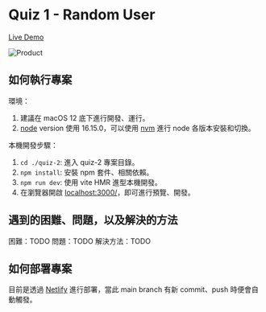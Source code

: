 # Quiz 1 - Random User

[Live Demo](https://raven-vue-quiz-2.netlify.app/)

![Product](../docs/img/product.png)

## 如何執行專案

環境：

1. 建議在 macOS 12 底下進行開發、運行。
2. [node](https://nodejs.org/en/) version 使用 16.15.0，可以使用 [nvm](https://github.com/nvm-sh/nvm) 進行 node 各版本安裝和切換。

本機開發步驟：

1. `cd ./quiz-2`: 進入 quiz-2 專案目錄。
2. `npm install`: 安裝 npm 套件、相關依賴。
3. `npm run dev`: 使用 vite HMR 進型本機開發。
4. 在瀏覽器開啟 [localhost:3000/](http://localhost:3000/)，即可進行預覽、開發。

## 遇到的困難、問題，以及解決的方法

困難：TODO
問題：TODO
解決方法：TODO

## 如何部署專案

目前是透過 [Netlify](https://www.netlify.com/) 進行部署，當此 main branch 有新 commit、push 時便會自動觸發。
